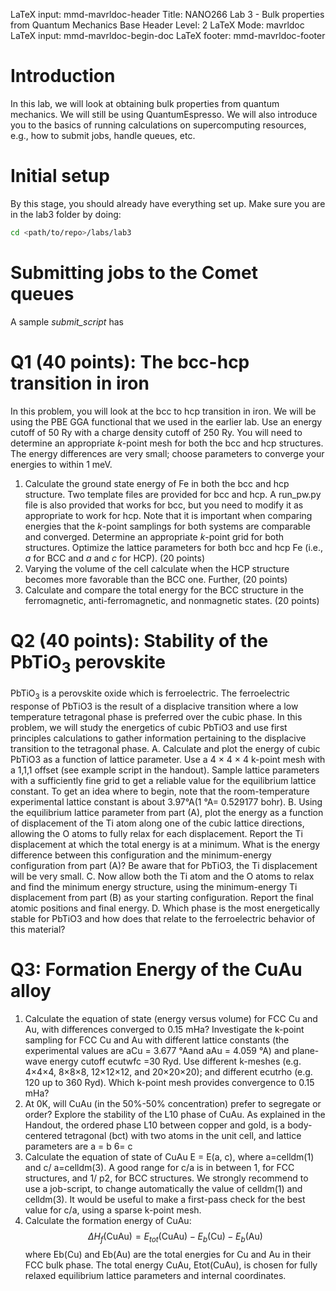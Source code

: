 LaTeX input:        mmd-mavrldoc-header
Title:              NANO266 Lab 3 - Bulk properties from Quantum Mechanics
Base Header Level:  2
LaTeX Mode:         mavrldoc
LaTeX input:        mmd-mavrldoc-begin-doc
LaTeX footer:       mmd-mavrldoc-footer


# Introduction

In this lab, we will look at obtaining bulk properties from quantum mechanics.
We will still be using QuantumEspresso. We will also introduce you to the
basics of running calculations on supercomputing resources, e.g., how to submit
jobs, handle queues, etc.

# Initial setup

By this stage, you should already have everything set up. Make sure you are in
the lab3 folder by doing:

```bash
cd <path/to/repo>/labs/lab3
```

# Submitting jobs to the Comet queues

A sample *submit_script* has

# Q1 (40 points): The bcc-hcp transition in iron

In this problem, you will look at the bcc to hcp transition in iron. We will be
using the PBE GGA functional that we used in the earlier lab. Use an energy
cutoff of 50 Ry with a charge density cutoff of 250 Ry. You will need to
determine an appropriate $k$-point mesh for both the bcc and hcp structures.
The energy differences are very small; choose parameters to converge your
energies to within 1 meV.
1. Calculate the ground state energy of Fe in both the bcc and hcp structure.
   Two template files are provided for bcc and hcp. A run_pw.py file is also
   provided that works for bcc, but you need to modify it as appropriate to
   work for hcp. Note that it is important when comparing energies that the
   $k$-point samplings for both systems are comparable and converged. Determine
   an appropriate $k$-point grid for both structures. Optimize the lattice
   parameters for both bcc and hcp Fe (i.e., $a$ for BCC and $a$ and $c$ for
   HCP). (20 points)
2. Varying the volume of the cell calculate when the HCP structure becomes more
   favorable than the BCC one. Further, (20 points)
3. Calculate and compare the total energy for the BCC structure in the
   ferromagnetic, anti-ferromagnetic, and nonmagnetic states. (20 points)


# Q2 (40 points): Stability of the PbTiO$_3$ perovskite

PbTiO$_3$ is a perovskite oxide which is ferroelectric. The ferroelectric response
of PbTiO3 is the result of a displacive transition where a low temperature tetragonal
phase is preferred over the cubic phase. In this problem, we will study the energetics of cubic PbTiO3 and use
first principles calculations to gather information pertaining to the displacive transition to
the tetragonal phase.
A. Calculate and plot the energy of cubic PbTiO3 as a function of lattice parameter. Use a
4 × 4 × 4 k-point mesh with a 1,1,1 offset (see example script in the handout). Sample
lattice parameters with a sufficiently fine grid to get a reliable value for the equilibrium
lattice constant. To get an idea where to begin, note that the room-temperature
experimental lattice constant is about 3.97°A(1 °A= 0.529177 bohr).
B. Using the equilibrium lattice parameter from part (A), plot the energy as a function of
displacement of the Ti atom along one of the cubic lattice directions, allowing the O
atoms to fully relax for each displacement. Report the Ti displacement at which the
total energy is at a minimum. What is the energy difference between this configuration
and the minimum-energy configuration from part (A)? Be aware that for PbTiO3, the
Ti displacement will be very small.
C. Now allow both the Ti atom and the O atoms to relax and find the minimum energy
structure, using the minimum-energy Ti displacement from part (B) as your starting
configuration. Report the final atomic positions and final energy.
D. Which phase is the most energetically stable for PbTiO3 and how does that relate to the
ferroelectric behavior of this material?


# Q3: Formation Energy of the CuAu alloy

1. Calculate the equation of state (energy versus volume) for FCC Cu and Au,
   with differences converged to 0.15 mHa? Investigate the k-point sampling for
   FCC Cu and Au with different lattice constants (the experimental values are
   aCu = 3.677 °Aand aAu = 4.059 °A) and plane-wave energy cutoff ecutwfc =30
   Ryd. Use different k-meshes (e.g. 4×4×4, 8×8×8, 12×12×12, and 20×20×20); and
   different ecutrho (e.g. 120 up to 360 Ryd). Which k-point mesh provides
   convergence to 0.15 mHa?
2. At 0K, will CuAu (in the 50%-50% concentration) prefer to segregate or order?
   Explore the stability of the L10 phase of CuAu. As explained in the Handout,
   the ordered phase L10 between copper and gold, is a body-centered tetragonal
   (bct) with two atoms in the unit cell, and lattice parameters are a = b 6= c
3. Calculate the equation of state of CuAu E = E(a, c), where a=celldm(1) and c/
   a=celldm(3). A good range for c/a is in between 1, for FCC structures, and 1/
   p2, for BCC structures. We strongly recommend to use a job-script, to change
   automatically the value of celldm(1) and celldm(3). It would be useful to
   make a first-pass check for the best value for c/a, using a sparse k-point
   mesh.
4. Calculate the formation energy of CuAu:
   $$\Delta H_f (\mbox{CuAu}) = E_{tot}(\mbox{CuAu}) − E_b(\mbox{Cu}) − E_b(\mbox{Au})$$
   where Eb(Cu) and Eb(Au) are the total energies for Cu and Au in their FCC
   bulk phase. The total energy CuAu, Etot(CuAu), is chosen for fully relaxed
   equilibrium lattice parameters and internal coordinates.
